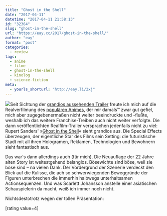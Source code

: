 ```yaml
---
title: "Ghost in the Shell"
date: "2017-04-11"
datetime: "2017-04-11 21:58:13"
id: "32364"
slug: "ghost-in-the-shell"
url: "https://eay.cc/2017/ghost-in-the-shell/"
author: "eay"
format: "post"
categories:
  - review
tags:
  - anime
  - filme
  - ghost-in-the-shell
  - kinolog
  - science-fiction
meta:
  - yourls_shorturl: "http://eay.li/2xj"
---
```


![](https://eay.cc/uploads/2017/ghost-in-the-shell.jpg)Seit Sichtung der [grandios aussehenden Trailer](https://eay.cc/2017/trailer-zu-ghost-in-the-shell/) freute ich mich auf die Realverfilmung des [populären Animes](https://de.wikipedia.org/wiki/Ghost_in_the_Shell), der mir damals™ zwar gut gefiel, mich aber zugegebenermaßen nicht weiter beeindruckte und -flußte, weshalb ich das weitere Franchise-Treiben auch nicht weiter verfolgte. Die dann veröffentlichten Realfilm-Trailer versprachen jedenfalls nicht zu viel: Rupert Sanders' »[Ghost in the Shell](http://www.imdb.com/title/tt1219827/)« sieht grandios aus. Die Special Effects überzeugen, der eigentliche Star des Films sein Setting: die futuristische Stadt mit all ihren Hologramen, Reklamen, Technologien und Bewohnern sieht fantastisch aus.

Das war's dann allerdings auch (für mich). Die Neuauflage der 22 Jahre alten Story ist weitestgehend belanglos. Bösewichte sind böse, weil sie böse sind – na vielen Dank. Der Vordergrund der Szenerie verdeckt den Blick auf die Kulisse, die ach so schwerwiegenden Beweggründe der Figuren unterbrechen die immerhin halbwegs unterhaltsamen Actionsequenzen. Und was Scarlett Johansson anstelle einer asiatischen Schauspielerin da macht, weiß ich immer noch nicht.

Nichtsdestotrotz wegen der tollen Präsentation:

\[rating value=4\]
